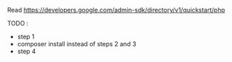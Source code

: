 Read https://developers.google.com/admin-sdk/directory/v1/quickstart/php

TODO :
 - step 1
 - composer install instead of steps 2 and 3
 - step 4
